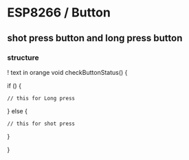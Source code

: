# ESP8266 / Button 

## shot press button and long press button

### structure
! text in orange
void checkButtonStatus() {

  if () {

    // this for Long press

  } else {

    // this for shot press
    
  }

}
